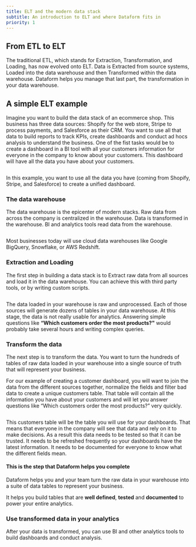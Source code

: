```yaml
---
title: ELT and the modern data stack
subtitle: An introduction to ELT and where Dataform fits in
priority: 1
---
```


## From ETL to ELT

The traditional ETL, which stands for Extraction, Transformation, and Loading, has now evolved onto ELT. Data is Extracted from source systems, Loaded into the data warehouse and then Transformed within the data warehouse. Dataform helps you manage that last part, the transformation in your data warehouse.

## A simple ELT example

Imagine you want to build the data stack of an ecommerce shop. This business has three data sources: Shopify for the web store, Stripe to process payments, and Salesforce as their CRM. You want to use all that data to build reports to track KPIs, create dashboards and conduct ad hocs analysis to understand the business. One of the fist tasks would be to create a dashboard in a BI tool with all your customers information for everyone in the company to know about your customers. This dashboard will have all the data you have about your customers.

<img src="https://assets.dataform.co/docs/introduction/example_simple_schema.png" max-width="753"  alt="" />

In this example, you want to use all the data you have (coming from Shopify, Stripe, and Salesforce) to create a unified dashboard.

### The data warehouse

The data warehouse is the epicenter of modern stacks. Raw data from across the company is centralized in the warehouse. Data is transformed in the warehouse. BI and analytics tools read data from the warehouse.

<img src="https://assets.dataform.co/docs/introduction/datastack_simple_schema.png" max-width="819"  alt="" />

Most businesses today will use cloud data warehouses like Google BigQuery, Snowflake, or AWS Redshift.

### Extraction and Loading

The first step in building a data stack is to Extract raw data from all sources and load it in the data warehouse. You can achieve this with third party tools, or by writing custom scripts.

<img src="https://assets.dataform.co/docs/introduction/elt_illustration_step1.png" max-width="1100"  alt="" />

The data loaded in your warehouse is raw and unprocessed. Each of those sources will generate dozens of tables in your data warehouse. At this stage, the data is not really usable for analytics. Answering simple questions like **“Which customers order the most products?"** would probably take several hours and writing complex queries.

### Transform the data

The next step is to transform the data. You want to turn the hundreds of tables of raw data loaded in your warehouse into a single source of truth that will represent your business.

For our example of creating a customer dashboard, you will want to join the data from the different sources together, normalize the fields and filter bad data to create a unique customers table. That table will contain all the information you have about your customers and will let you answer questions like “Which customers order the most products?” very quickly.

<img src="https://assets.dataform.co/docs/introduction/elt_illustration_step2.png" max-width="1100"  alt="" />

This customers table will be the table you will use for your dashboards. That means that everyone in the company will see that data and rely on it to make decisions. As a result this data needs to be tested so that it can be trusted. It needs to be refreshed frequently so your dashboards have the latest information. It needs to be documented for everyone to know what the different fields mean.

<div className="bp3-callout bp3-icon-info-sign bp3-intent-primary" markdown="1">
<h4 class="bp3-heading">This is the step that Dataform helps you complete</h4>
Dataform helps you and your team turn the raw data in your warehouse into a suite of data tables to represent your business.

It helps you build tables that are **well defined**, **tested** and **documented** to power your entire analytics.</a></div>

### Use transformed data in your analytics

After your data is transformed, you can use BI and other analytics tools to build dashboards and conduct analysis.

<img src="https://assets.dataform.co/docs/introduction/elt_illustration_step3.png" max-width="1100" alt="" />
